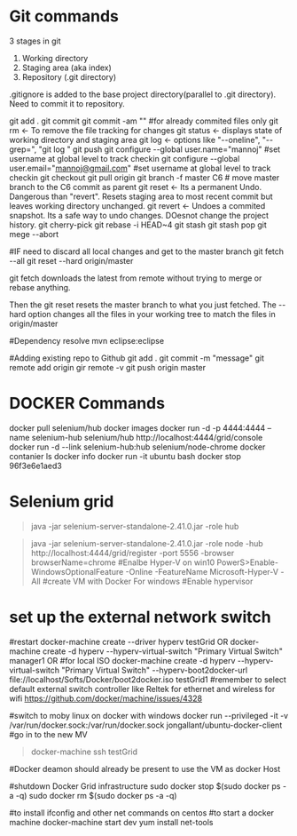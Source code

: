 # Git commands

3 stages in git
  1. Working directory
  2. Staging area (aka index)
  3. Repository (.git directory)

.gitignore is added to the base project directory(parallel to .git directory). Need to commit it to repository.

git add .
git commit
git commit -am "<message>" #for already commited files only
git rm <- To remove the file tracking  for changes
git status <- displays state of working directory and staging area
git log <- options like "--oneline", "--grep=<pattern>", "git log <file>"
git push
git configure --global user.name="mannoj" #set username at global level to track checkin
git configure --global user.email="mannoj@gmail.com" #set username at global level to track checkin
git checkout <branchname>
git pull origin 
git branch -f master C6 # move master branch to the C6 commit as parent
git reset <- Its a permanent Undo. Dangerous than "revert". Resets staging area to most recent commit but leaves working directory unchanged.
git revert <- Undoes a commited snapshot. Its a safe way to undo changes. DOesnot change the project history.
git cherry-pick <commits>
git rebase -i HEAD~4
git stash
git stash pop
git mege --abort

#IF need to discard all local changes and get to the master branch
git fetch --all
git reset --hard origin/master

git fetch downloads the latest from remote without trying to merge or rebase anything.

Then the git reset resets the master branch to what you just fetched. The --hard option changes all the files in your working tree to match the files in origin/master

#Dependency resolve
mvn eclipse:eclipse

#Adding existing repo to Github
git add .
git commit -m "message"
git remote add origin <repository URL>
gir remote -v
git push origin master


# DOCKER Commands
docker pull selenium/hub
docker images
docker run -d -p 4444:4444 –name selenium-hub selenium/hub
http://localhost:4444/grid/console
docker run -d --link selenium-hub:hub selenium/node-chrome
docker contanier ls
docker info
docker run -it ubuntu bash
docker stop 96f3e6e1aed3

# Selenium grid
>java -jar selenium-server-standalone-2.41.0.jar -role hub

>java -jar selenium-server-standalone-2.41.0.jar -role node -hub
http://localhost:4444/grid/register -port 5556 -browser browserName=chrome
#Enalbe Hyper-V on win10
PowerS>Enable-WindowsOptionalFeature -Online -FeatureName Microsoft-Hyper-V -All
#create VM with Docker For windows
#Enable hypervisor 
# set up the external network switch
#restart
docker-machine create --driver hyperv testGrid
OR
docker-machine create -d hyperv --hyperv-virtual-switch "Primary Virtual Switch" manager1
OR #for local ISO
docker-machine create -d hyperv --hyperv-virtual-switch "Primary Virtual Switch" --hyperv-boot2docker-url file://localhost/Softs/Docker/boot2docker.iso testGrid1
#remember to select default external switch controller like Reltek for ethernet and wireless for wifi https://github.com/docker/machine/issues/4328

#switch to moby linux on docker with windows
docker run --privileged -it -v /var/run/docker.sock:/var/run/docker.sock jongallant/ubuntu-docker-client 
#go in to the new MV
>docker-machine ssh testGrid

#Docker deamon should already be present to use the VM as docker Host

#shutdown Docker Grid infrastructure
sudo docker stop $(sudo docker ps -a -q)
sudo docker rm $(sudo docker ps -a -q)

#to install ifconfig and other net commands on centos
#to start a docker machine
docker-machine start dev
yum install net-tools
